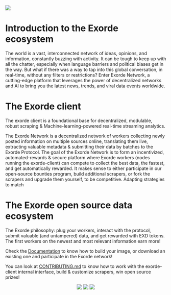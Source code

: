 <img src="https://media.exorde.io/brand/landscape-logo-color.svg">

# Introduction to the Exorde ecosystem
The world is a vast, interconnected network of ideas, opinions, and information, constantly buzzing with activity. It can be tough to keep up with all the chatter, especially when language barriers and political biases get in the way. But what if there was a way to tap into this global conversation, in real-time, without any filters or restrictions? Enter Exorde Network, a cutting-edge platform that leverages the power of decentralized networks and AI to bring you the latest news, trends, and viral data events worldwide.

# The Exorde client

The exorde client is a foundational base for decentralized, modulable, robust scraping & Machine-learning-powered real-time streaming analytics.

The Exorde Network is a decentralized network of workers collecting newly posted information on multiple sources online, translating them live, extracting valuable metadata & submitting their data by batches to the Exorde Protocol. The goal of the Exorde Network is to form an incentivized, automated-rewards & secure platform where Exorde workers (nodes running the exorde-client) can compete to collect the best data, the fastest, and get automatically rewarded. It makes sense to either participate in our open-source bounties program, build additional scrapers, or fork the scrapers and upgrade them yourself, to be competitive. Adapting strategies to match

# The Exorde open source data ecosystem

The Exorde philosophy: plug your workers, interact with the protocol, submit valuable (and untampered) data, and get rewarded with EXD tokens. The first workers on the newest and most relevant information earn more!


Check the [Documentation](https://docs.exorde.network/) to know how to build your image, or download an existing one and participate in the Exorde network!

You can look at [CONTRIBUTING.md](CONTRIBUTING.md) to know how to work with the exorde-client internal interface, build & customize scrapers, win open source prizes!

<p align="center">
  <a href="CONTRIBUTING.md"><img src="https://img.shields.io/badge/how%20to-CONTRIBUTE-blue?style=for-the-badge" /></a>
  <a href="https://docs.exorde.network/run/run_from_container_image"><img src="https://img.shields.io/badge/how%20to-mine%20EXD-yellowgreen?style=for-the-badge" /></a>
  <a href="https://github.com/exorde-labs/TestnetProtocol"><img src="https://img.shields.io/badge/check%20the-%20EXORDE%20PROTOCOL-red?style=for-the-badge" /></a>
</p>
